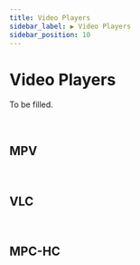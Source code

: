 ```yaml
---
title: Video Players
sidebar_label: ▶️ Video Players
sidebar_position: 10
---
```


# Video Players

To be filled.

&nbsp;&nbsp;

## MPV

&nbsp;&nbsp;

## VLC

&nbsp;&nbsp;

## MPC-HC
